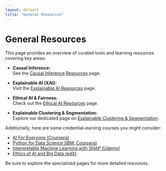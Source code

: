 ```yaml
---
layout: default
title: "General Resources"
---
```


# General Resources

This page provides an overview of curated tools and learning resources covering key areas:

- **Causal Inference:**  
  See the [Causal Inference Resources](causal_resources.md) page.

- **Explainable AI (XAI):**  
  Visit the [Explainable AI Resources](xai_resources.md) page.

- **Ethical AI & Fairness:**  
  Check out the [Ethical AI Resources](ethical_ai_resources.md) page.

- **Explainable Clustering & Segmentation:**  
  Explore our dedicated page on [Explainable Clustering & Segmentation](explainable_clustering.md).

Additionally, here are some credential–earning courses you might consider:
- [AI For Everyone (Coursera)](https://www.coursera.org/learn/ai-for-everyone)
- [Python for Data Science (IBM, Coursera)](https://www.coursera.org/learn/python-for-applied-data-science-ai)
- [Interpretable Machine Learning with SHAP (Udemy)](https://www.udemy.com/course/explainable-ai/)
- [Ethics of AI and Big Data (edX)](https://www.edx.org/course/ethics-of-ai)

Be sure to explore the specialized pages for more detailed resources.